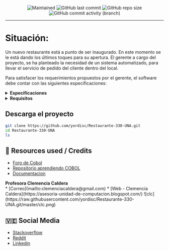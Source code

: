 <p align="center">
 
[//]: <> (site para ícones: https://shields.io/ )
 
<img alt="Maintained" src="https://img.shields.io/badge/Maintained%3F-Yes-green">
<img alt="GitHub last commit" src="https://img.shields.io/github/last-commit/yordisc/Restaurante-330-UNA">
<img alt="GitHub repo size" src="https://img.shields.io/github/repo-size/yordisc/Restaurante-330-UNA">
<img alt="GitHub commit activity (branch)" src="https://img.shields.io/github/commit-activity/y/yordisc/Restaurante-330-UNA">

<hr>

# Situación:
Un nuevo restaurante está a punto de ser inaugurado. En este momento se le está dando los últimos toques para su apertura. El gerente a cargo del proyecto, se ha planteado la necesidad de un sistema automatizado, para llevar el servicio de pedido del cliente dentro del local.

Para satisfacer los requerimientos propuestos por el gerente, el software debe contar con las siguientes especificaciones:

<details>
<summary><b>Especificaciones</b></summary>

### Carta del restaurante: 
Datos correspondientes a los diferentes tipos de platillos:
- Código
- Desayunos
- Entradas
- Ensaladas
- Contornos
- Carnes
- Pescados y Mariscos
- Bebidas

### Platillos por tipos: 
Datos sobre cada plato por tipo
- Código del platillo
- Descripción del platillo

### Meseros: Datos sobre los meseros que atienden.
- Nombre y Apellido
- Cédula

### Mesas numeradas: Datos sobre las mesas
- No. Mesa
- Mesero Asignado
- Cantidad de Mesas

### Pedidos: Datos de los pedidos realizados durante el día.
- Nº de pedido pre impreso en talonario
- Nº de mesa
- Nº de cédula del mesero
- Descripción del pedido
- Cantidad
- Precio Unitario
- Tipo de pago
- Importe
- Propina
- Enviado (s/n)

### El programa debe permitir realizar lo siguiente:
Registro y modificación de datos de:
- Meseros
- Pedidos
- Platillos
- Mesas

### Las siguientes consultas:
- Platillos disponibles
- Pedidos realizados por fecha
- Meseros con pedidos por Nº de Pedido
- Meseros ausentes

## ESPECIFICACIONES GENERALES PARA LA IMPLEMENTACIÓN:
El programa a realizar debe presentar un Menú con las opciones, descritas a continuación.

### 1) Carta del restaurante: 
Esta opción permite ingresar o modificar los datos de los tipos de platillos que se encuentran en la carta. La clave es el código asignado por tipo.

### 2) Platillos por tipos:
Esta opción permite ingresar o modificar los datos de los diferentes platillos que conforman los tipos. La clave de acceso de cada platillo es el código asignado.

### 3) Registro de Meseros:
Esta opción permite ingresar o modificar los datos de los meseros. La clave de acceso será la cédula de cada mesero.

### 4) Registro de Mesas numeradas:
Esta opción permite ingresar o modificar los datos de las mesas que conforman el comedor. Su clave será el Nº de mesa.

### 5) Registro de Pedidos:
Esta opción permite ingresar, modificar o eliminar un pedido. Su clave será el No. de pedido.

### Consultas: El programa permitirá realizar las siguientes consultas:
- Platillos por tipos.
- Meseros ausentes o retirados por fecha
- Mesas atendidas por mesero y fecha
- Pedidos enviados y/o anulados por fecha
- Importe por pedidos y total por fecha

## Para la implementación se deberán diseñar los archivos para almacenar los datos de:
- CARTA DEL RESTAURANTE
- PLATILLOS POR TIPOS
- MESEROS
- MESAS
- PEDIDOS
</details>

<details>
<summary><b>Requisitos</b></summary>

El programa deberá controlar la integridad de los datos, realizando validaciones como:

- No permitirá registrar el mismo pedido por dos meseros
diferentes.
- No permitirá que una mesa sea atendida por un mesero diferente al asignado. Sin embargo, en caso de su ausencia deberá la gerencia tener la opción de reasignar la mesa. (Validación especial).

De acuerdo a las especificaciones dadas, aplique los conocimientos sobre la organización de archivos y elabore un programa en COBOL que satisfaga los requerimientos planteados y a su vez entregue un informe que contenga lo siguiente:

* Algoritmo del programa en pseudolenguaje Listado documentado del programa (FUENTE): en el encabezado de cada procedimiento, función o sección debe incluir un breve comentario del proceso que se realiza.
* Definición de las estructuras de datos utilizadas.
* Listado de los reportes (código fuente y salida de cada reporte).
</details>

## Descarga el proyecto
```bash
git clone https://github.com/yordisc/Restaurante-330-UNA.git
cd Restaurante-330-UNA
ls
```

## :100: Resources used / Credits 
* [Foro de Cobol](cobolforo.es/)
* [Repositorio aprendiendo COBOL](https://github.com/HiroNakamura/aprendiendo-cobol/tree/master/temario)
* [Documentacion](https://devdocs.io/gnu_cobol/)
<summary><b>Profesora Clemencia Caldera</b></summary>
* [Correo](mailto:clemenciacaldera@gmail.com)
* [Web - Clemencia Caldera](https://asesoria-unidad-de-computacion.blogspot.com/)
![clc](https://raw.githubusercontent.com/yordisc/Restaurante-330-UNA.git/master/clc.png)
</details>

## :venezuela: Social Media 
* [Stackoverflow](https://stackoverflow.com/users/19875787/yordisc)
* [Reddit](https://www.reddit.com/user/yordiscujar)
* [Linkedin](https://www.linkedin.com/in/yordiscujar/)
